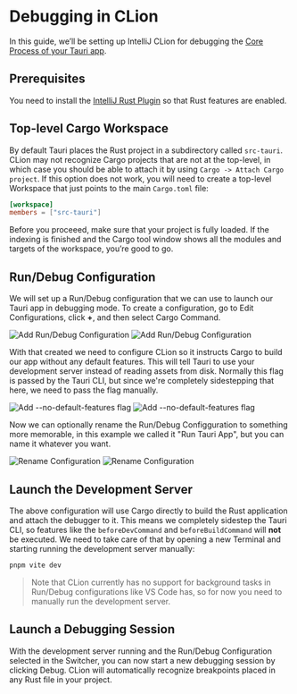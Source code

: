 # Debugging in CLion

In this guide, we’ll be setting up IntelliJ CLion for debugging the [Core Process of your Tauri app].

## Prerequisites

You need to install the [IntelliJ Rust Plugin](https://plugins.jetbrains.com/plugin/8182-rust/docs) so that Rust features are enabled.

## Top-level Cargo Workspace

By default Tauri places the Rust project in a subdirectory called `src-tauri`. CLion may not recognize Cargo projects that are not at the top-level, in which case you should be able to attach it by using `Cargo -> Attach Cargo project`. If this option does not work, you will need to create a top-level Workspace that just points to the main `Cargo.toml` file: 

```toml title=Cargo.toml
[workspace]
members = ["src-tauri"]
```

Before you proceeed, make sure that your project is fully loaded. If the indexing is finished and the Cargo tool window shows all the modules and targets of the workspace, you’re good to go.

## Run/Debug Configuration

We will set up a Run/Debug configuration that we can use to launch our Tauri app in debugging mode. To create a configuration, go to Edit Configurations, click **+**, and then select Cargo Command.

![Add Run/Debug Configuration](/img/guides/debugging/clion/add-cargo-config-light.png#gh-light-mode-only)
![Add Run/Debug Configuration](/img/guides/debugging/clion/add-cargo-config-dark.png#gh-dark-mode-only)

With that created we need to configure CLion so it instructs Cargo to build our app without any default features. This will tell Tauri to use your development server instead of reading assets from disk. Normally this flag is passed by the Tauri CLI, but since we're completely sidestepping that here, we need to pass the flag manually.

![Add `--no-default-features` flag](/img/guides/debugging/clion/set-no-default-features-light.png#gh-light-mode-only)
![Add `--no-default-features` flag](/img/guides/debugging/clion/set-no-default-features-dark.png#gh-dark-mode-only)

Now we can optionally rename the Run/Debug Configguration to something more memorable, in this example we called it "Run Tauri App", but you can name it whatever you want.

![Rename Configuration](/img/guides/debugging/clion/rename-configuration-light.png#gh-light-mode-only)
![Rename Configuration](/img/guides/debugging/clion/rename-configuration-dark.png#gh-dark-mode-only)

## Launch the Development Server

The above configuration will use Cargo directly to build the Rust application and attach the debugger to it. This means we completely sidestep the Tauri CLI, so features like the `beforeDevCommand` and `beforeBuildCommand` will **not** be executed. We need to take care of that by opening a new Terminal and starting running the development server manually:

```sh
pnpm vite dev
```

> Note that CLion currently has no support for background tasks in Run/Debug configurations like VS Code has, so for now you need to manually run the development server.

## Launch a Debugging Session

With the development server running and the Run/Debug Configuration selected in the Switcher, you can now start a new debugging session by clicking Debug. CLion will automatically recognize breakpoints placed in any Rust file in your project.

[core process of your tauri app]: ../../references/architecture/process-model.md#the-core-process
